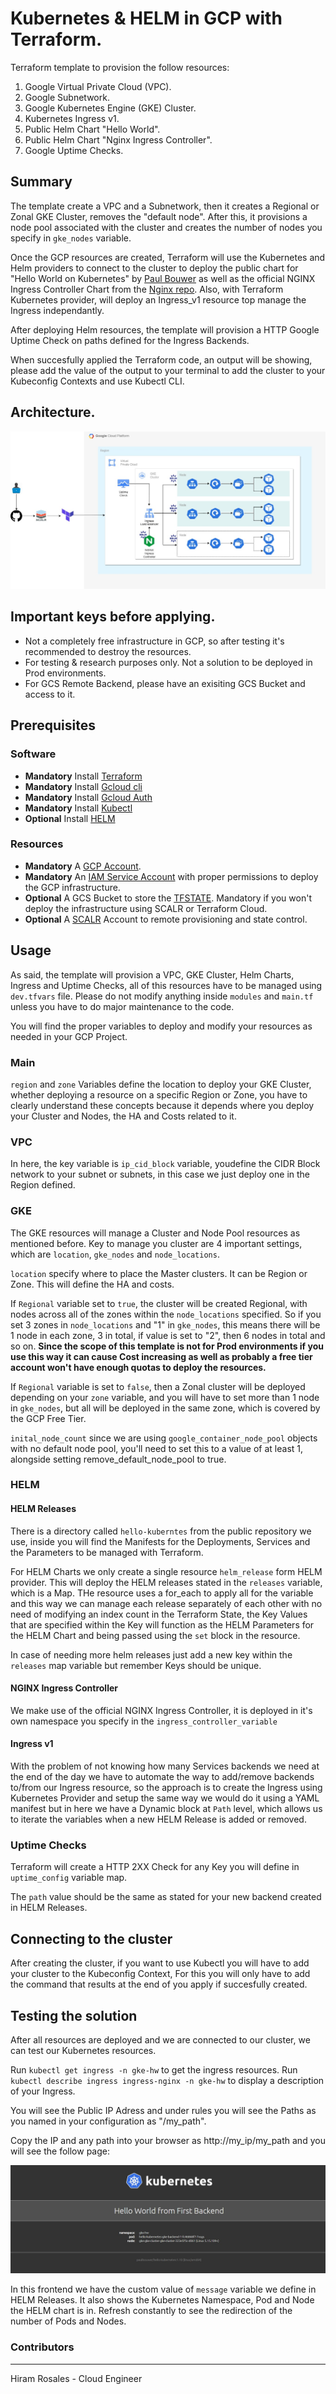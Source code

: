 # Kubernetes & HELM in GCP with Terraform.

Terraform template to provision the follow resources:

1. Google Virtual Private Cloud (VPC).
2. Google Subnetwork.
3. Google Kubernetes Engine (GKE) Cluster.
4. Kubernetes Ingress v1.
5. Public Helm Chart "Hello World".
6. Public Helm Chart "Nginx Ingress Controller".
7. Google Uptime Checks.

## Summary

The template create a VPC and a Subnetwork, then it creates a Regional or Zonal GKE Cluster, removes the "default node". After this, it provisions a node pool associated with the cluster and creates the number of nodes you specify in `gke_nodes` variable.

Once the GCP resources are created, Terraform will use the Kubernetes and Helm providers to connect to the cluster to deploy  the public chart for "Hello World on Kubernetes" by [Paul Bouwer](https://github.com/paulbouwer/hello-kubernetes) as well as the official NGINX Ingress Controller Chart from the [Nginx repo](https://kubernetes.github.io/ingress-nginx).
Also, with Terraform Kubernetes provider, will deploy an Ingress_v1 resource top manage the Ingress independantly.

After deploying Helm resources, the template will provision a HTTP Google Uptime Check on paths defined for the Ingress Backends.

When succesfully applied the Terraform code, an output will be showing, please add the value of the output to your terminal to add the cluster to your Kubeconfig Contexts and use Kubectl CLI.


## Architecture.

![Diagram](diagram.jpg)

## Important keys before applying.

- Not a completely free infrastructure in GCP, so after testing it's recommended to destroy the resources.
- For testing & research purposes only. Not a solution to be deployed in Prod environments.
- For GCS Remote Backend, please have an exisiting GCS Bucket and access to it.

## Prerequisites

### Software

- **Mandatory** Install [Terraform](https://developer.hashicorp.com/terraform/tutorials/aws-get-started/install-cli)
- **Mandatory** Install [Gcloud cli](https://cloud.google.com/sdk/docs/install-sdk)
- **Mandatory** Install [Gcloud Auth](https://cloud.google.com/blog/products/containers-kubernetes/kubectl-auth-changes-in-gke#:~:text=Install%20using%20%22gcloud%20components%20install%22)
- **Mandatory** Install [Kubectl](https://kubernetes.io/docs/tasks/tools/)
- **Optional** Install [HELM](https://helm.sh/docs/intro/install/)

### Resources

- **Mandatory** A [GCP Account](https://cloud.google.com).
- **Mandatory** An [IAM Service Account](https://cloud.google.com/iam/docs/service-accounts-create) with proper permissions to deploy the GCP infrastructure.
- **Optional** A GCS Bucket to store the [TFSTATE](https://developer.hashicorp.com/terraform/language/settings/backends/gcs). Mandatory if you won't deploy the infrastructure using SCALR or Terraform Cloud.
- **Optional** A [SCALR](https://www.scalr.com) Account to remote provisioning and state control.

## Usage

As said, the template will provision a VPC, GKE Cluster, Helm Charts, Ingress and Uptime Checks, all of this resources have to be managed using `dev.tfvars` file. Please do not modify anything inside `modules` and `main.tf` unless you have to do major maintenance to the code.

You will find the proper variables to deploy and modify your resources as needed in your GCP Project.

### Main

`region` and `zone` Variables define the location to deploy your GKE Cluster, whether deploying a resource on a specific Region or Zone, you have to clearly understand these concepts because it depends where you deploy your Cluster and Nodes, the HA and Costs related to it.

### VPC

In here, the key variable is `ip_cid_block` variable, youdefine the CIDR Block network to your subnet or subnets, in this case we just deploy one in the Region defined.

### GKE

The GKE resources will manage a Cluster and Node Pool resources as mentioned before. Key to manage you cluster are 4 important settings, which are `location`, `gke_nodes` and `node_locations`.

`location` specify where to place the Master clusters. It can be Region or Zone. This will define the HA and costs.

If `Regional` variable set to `true`, the cluster will be created Regional, with nodes across all of the zones within the `node_locations` specified. So if you set 3 zones in `node_locations` and "1" in `gke_nodes`, this means there will be 1 node in each zone, 3 in total, if value is set to "2", then 6 nodes in total and so on. **Since the scope of this template is not for Prod environments if you use this way it can cause Cost increasing as well as probably a free tier account won't have enough quotas to deploy the resources.**

If `Regional` variable is set to `false`, then a Zonal cluster will be deployed depending on your `zone` variable, and you will have to set more than 1 node in `gke_nodes`, but all will be deployed in the same zone, which is covered by the GCP Free Tier.

`inital_node_count` since we are using `google_container_node_pool` objects with no default node pool, you'll need to set this to a value of at least 1, alongside setting remove_default_node_pool to true.

### HELM

#### HELM Releases
There is a directory called `hello-kuberntes` from the public repository we use, inside you will find the Manifests for the Deployments, Services and the Parameters to be managed with Terraform.

For HELM Charts we only create a single resource `helm_release` form HELM provider. This will deploy the HELM releases stated in the `releases` variable, which is a Map. THe resource uses a for_each to apply all for the variable and this way we can manage each release separately of each other with no need of modifying an index count in the Terraform State, the Key Values that are specified within the Key will function as the HELM Parameters for the HELM Chart and being passed using the `set` block in the resource.

In case of needing more helm releases just add a new key within the `releases` map variable but remember Keys should be unique. 

#### NGINX Ingress Controller

We make use of the official NGINX Ingress Controller, it is deployed in it's own namespace you specify in the `ingress_controller_variable`

#### Ingress v1

With the problem of not knowing how many Services backends we need at the end of the day we have to automate the way to add/remove backends to/from our Ingress resource, so the approach is to create the Ingress using Kubernetes Provider and setup the same way we would do it using a YAML manifest but in here we have a Dynamic block at `Path` level, which allows us to iterate the variables when a new HELM Release is added or removed.

### Uptime Checks 

Terraform will create a HTTP 2XX Check for any Key you will define in `uptime_config` variable map.

The `path` value should be the same as stated for your new backend created in HELM Releases.

## Connecting to the cluster

After creating the cluster, if you want to use Kubectl you will have to add your cluster to the Kubeconfig Context, For this you will only have to add the command that results at the end of you apply if succesfully created.


## Testing the solution

After all resources are deployed and we are connected to our cluster, we can test our Kubernetes resources.

Run `kubectl get ingress -n gke-hw` to get the ingress resources.
Run `kubectl describe ingress ingress-nginx -n gke-hw` to display a description of your Ingress.

You will see the Public IP Adress and under rules you will see the Paths as you named in your configuration as "/my_path".

Copy the IP and any path into your browser as http://my_ip/my_path and you will see the follow page:

![hello](hello-k8s.JPG)

In this frontend we have the custom value of `message` variable we define in HELM Releases. It also shows the Kubernetes Namespace, Pod and Node the HELM chart is in.
Refresh constantly to see the redirection of the number of Pods and Nodes.


### Contributors

---

Hiram Rosales - Cloud Engineer





